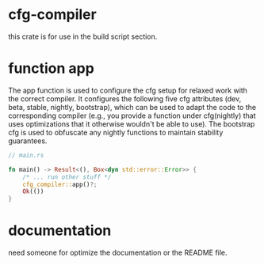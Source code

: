 # cfg-compiler

this crate is for use in the build script section.

# function app

The app function is used to configure the cfg setup for relaxed work with the correct compiler. It configures the following five cfg attributes (dev, beta, stable, nightly, bootstrap), which can be used to adapt the code to the corresponding compiler (e.g., you provide a function under cfg(nightly) that uses optimizations that it otherwise wouldn't be able to use). The bootstrap cfg is used to obfuscate any nightly functions to maintain stability guarantees.

```rust
// main.rs

fn main() -> Result<(), Box<dyn std::error::Error>> {
    /* ... run other stuff */
    cfg_compiler::app()?;
    Ok(())
}
```

# documentation

need someone for optimize the documentation or the README file.
